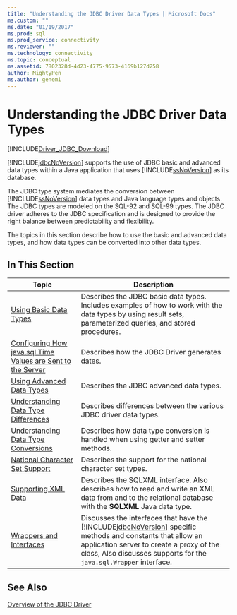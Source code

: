 ```yaml
---
title: "Understanding the JDBC Driver Data Types | Microsoft Docs"
ms.custom: ""
ms.date: "01/19/2017"
ms.prod: sql
ms.prod_service: connectivity
ms.reviewer: ""
ms.technology: connectivity
ms.topic: conceptual
ms.assetid: 7802328d-4d23-4775-9573-4169b127d258
author: MightyPen
ms.author: genemi
---
```

# Understanding the JDBC Driver Data Types

[!INCLUDE[Driver_JDBC_Download](../../includes/driver_jdbc_download.md)]

[!INCLUDE[jdbcNoVersion](../../includes/jdbcnoversion_md.md)] supports the use of JDBC basic and advanced data types within a Java application that uses [!INCLUDE[ssNoVersion](../../includes/ssnoversion-md.md)] as its database.  
  
The JDBC type system mediates the conversion between [!INCLUDE[ssNoVersion](../../includes/ssnoversion-md.md)] data types and Java language types and objects. The JDBC types are modeled on the SQL-92 and SQL-99 types. The JDBC driver adheres to the JDBC specification and is designed to provide the right balance between predictability and flexibility.  
  
The topics in this section describe how to use the basic and advanced data types, and how data types can be converted into other data types.  
  
## In This Section  
  
| Topic                                                                                                                                            | Description                                                                                                                                                                                                                                                          |
| ------------------------------------------------------------------------------------------------------------------------------------------------ | -------------------------------------------------------------------------------------------------------------------------------------------------------------------------------------------------------------------------------------------------------------------- |
| [Using Basic Data Types](../../connect/jdbc/using-basic-data-types.md)                                                                           | Describes the JDBC basic data types. Includes examples of how to work with the data types by using result sets, parameterized queries, and stored procedures.                                                                                                        |
| [Configuring How java.sql.Time Values are Sent to the Server](../../connect/jdbc/configuring-how-java-sql-time-values-are-sent-to-the-server.md) | Describes how the JDBC Driver generates dates.                                                                                                                                                                                                                       |
| [Using Advanced Data Types](../../connect/jdbc/using-advanced-data-types.md)                                                                     | Describes the JDBC advanced data types.                                                                                                                                                                                                                              |
| [Understanding Data Type Differences](../../connect/jdbc/understanding-data-type-differences.md)                                                 | Describes differences between the various JDBC driver data types.                                                                                                                                                                                                    |
| [Understanding Data Type Conversions](../../connect/jdbc/understanding-data-type-conversions.md)                                                 | Describes how data type conversion is handled when using getter and setter methods.                                                                                                                                                                                  |
| [National Character Set Support](../../connect/jdbc/national-character-set-support.md)                                                           | Describes the support for the national character set types.                                                                                                                                                                                                          |
| [Supporting XML Data](../../connect/jdbc/supporting-xml-data.md)                                                                                 | Describes the SQLXML interface. Also describes how to read and write an XML data from and to the relational database with the **SQLXML** Java data type.                                                                                                             |
| [Wrappers and Interfaces](../../connect/jdbc/wrappers-and-interfaces.md)                                                                         | Discusses the interfaces that have the [!INCLUDE[jdbcNoVersion](../../includes/jdbcnoversion_md.md)] specific methods and constants that allow an application server to create a proxy of the class, Also discusses supports for the `java.sql.Wrapper` interface. |
  
## See Also

[Overview of the JDBC Driver](../../connect/jdbc/overview-of-the-jdbc-driver.md)  
